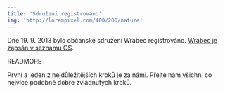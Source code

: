 ```yaml
---
title: 'Sdružení registrováno'
img: 'http://lorempixel.com/400/200/nature'
---
```


Dne 19. 9. 2013 bylo občanské sdružení Wrabec registrováno. [Wrabec je zapsán v seznamu OS](http://aplikace.mvcr.cz/seznam-obcanskych-sdruzeni/).



READMORE

První a jeden z nejdůležitějších kroků je za námi. Přejte nám všichni co nejvíce podobně dobře zvládnutých kroků.
